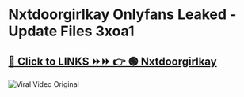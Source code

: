 
 # Nxtdoorgirlkay Onlyfans Leaked - Update Files 3xoa1

## <h2><a href="https://clipsfans.com/Nxtdoorgirlkay&ref=git">🔗 Click to LINKS ⏩⏩ 👉 🟢 Nxtdoorgirlkay </a></h2>

<a href="https://clipsfans.com/Nxtdoorgirlkay&ref=git" rel="nofollow" data-target="animated-image.originalLink"><img src="https://i.ibb.co.com/xMMVF88/686577567.gif" alt="Viral Video Original" style="max-width: 100%; display: inline-block;" data-target="animated-image.originalImage"></a>

